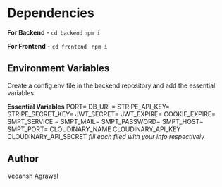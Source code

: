 # Dependencies

**For Backend** - `cd backend` `npm i`

**For Frontend** - `cd frontend` ` npm i`

## Environment Variables

Create a config.env file in the backend repository and add the essential variables.

**Essential Variables**
PORT=
DB_URI =
STRIPE_API_KEY=
STRIPE_SECRET_KEY=
JWT_SECRET=
JWT_EXPIRE=
COOKIE_EXPIRE=
SMPT_SERVICE =
SMPT_MAIL=
SMPT_PASSWORD=
SMPT_HOST=
SMPT_PORT=
CLOUDINARY_NAME
CLOUDINARY_API_KEY
CLOUDINARY_API_SECRET
_fill each filed with your info respectively_

## Author
Vedansh Agrawal
